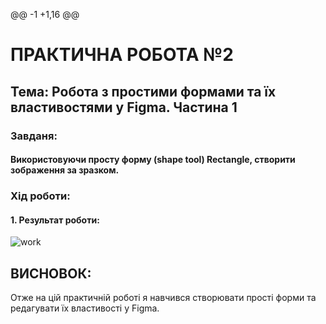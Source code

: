 @@ -1 +1,16 @@
# **ПРАКТИЧНА РОБОТА №2**

## **Тема: Робота з простими формами та їх властивостями у Figma. Частина 1**

### **Завданя:**
#### **Використовуючи просту форму (shape tool)  Rectangle,  створити  зображення за зразком.**

### **Хід роботи:**

#### **1. Результат роботи:**
![work](2-1.png)

## **ВИСНОВОК:**
Отже на цій практичній роботі я навчився створювати прості форми та редагувати їх властивості у Figma. 
